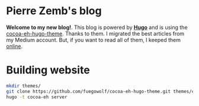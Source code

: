 # Pierre Zemb's blog

**Welcome to my new blog!**. This blog is powered by **[Hugo](https://gohugo.io/)** and is using the [cocoa-eh-hugo-theme](https://github.com/fuegowolf/cocoa-eh-hugo-theme). Thanks to them. I migrated the best articles from my Medium account. But, if you want to read all of them, I keeped them [online](https://medium.com/@PierreZ).

# Building website

```bash 
mkdir themes/
git clone https://github.com/fuegowolf/cocoa-eh-hugo-theme.git themes/cocoa-eh
hugo -t cocoa-eh server
```
